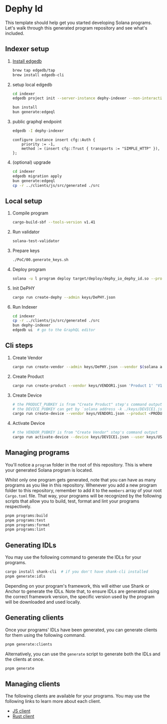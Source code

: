 # Dephy Id

This template should help get you started developing Solana programs. Let's walk through this generated program repository and see what's included.

## Indexer setup

1. [Install edgedb](https://docs.edgedb.com/get-started/quickstart#installation)

   ```sh
   brew tap edgedb/tap
   brew install edgedb-cli
   ```

2. setup local edgedb

   ```sh
   cd indexer
   edgedb project init --server-instance dephy-indexer --non-interactive
   
   bun install
   bun generate:edgeql
   ```

3. public graphql endpoint

   ```sh
   edgedb -I dephy-indexer
   ```
   
   ```
   configure instance insert cfg::Auth {
       priority := -1,
       method := (insert cfg::Trust { transports := "SIMPLE_HTTP" }),
   };
   ```

4. (optional) upgrade

   ```sh
   cd indexer
   edgedb migration apply
   bun generate:edgeql
   cp -r ../clients/js/src/generated ./src
   ```

## Local setup

1. Compile program

   ```sh
   cargo-build-sbf --tools-version v1.41
   ```

2. Run validator

   ```sh
   solana-test-validator
   ```

3. Prepare keys

   ```sh
   ./PoC/00.generate_keys.sh
   ```

4. Deploy program

   ```sh
   solana -u l program deploy target/deploy/dephy_io_dephy_id.so --program-id ./program/keypair.json
   ```

5. Init DePHY

   ```sh
   cargo run create-dephy --admin keys/DePHY.json
   ```

6. Run Indexer

   ```sh
   cd indexer
   cp -r ../clients/js/src/generated ./src
   bun dephy-indexer
   edgedb ui  # go to the GraphQL editor
   ```

## Cli steps

1. Create Vendor

   ```sh
   cargo run create-vendor --admin keys/DePHY.json --vendor $(solana address -k keys/VENDOR1.json) 'Example Vendor' 'DV1' 'https://example.com' -m desc="An example Vendor"
   ```

2. Create Product

   ```sh
   cargo run create-product --vendor keys/VENDOR1.json 'Product 1' 'V1P1' 'https://example.com' -m desc="First Product by Example Vendor"
   ```

3. Create Device

   ```sh
   # the PRODUCT_PUBKEY is from "Create Product" step's command output
   # the DEVICE_PUBKEY can get by `solana address -k ./keys/DEVICE1.json`
   cargo run create-device --vendor keys/VENDOR1.json --product <PRODUCT_PUBKEY> --device <DEVICE_PUBKEY>
   ```

4. Activate Device

   ```sh
   # the VENDOR_PUBKEY is from "Create Vendor" step's command output
   cargo run activate-device --device keys/DEVICE1.json --user keys/USER1.json --vendor <VENDOR_PUBKEY> --product <PRODUCT_PUBKEY>
   ```


## Managing programs

You'll notice a `program` folder in the root of this repository. This is where your generated Solana program is located.

Whilst only one program gets generated, note that you can have as many programs as you like in this repository.
Whenever you add a new program folder to this repository, remember to add it to the `members` array of your root `Cargo.toml` file.
That way, your programs will be recognized by the following scripts that allow you to build, test, format and lint your programs respectively.

```sh
pnpm programs:build
pnpm programs:test
pnpm programs:format
pnpm programs:lint
```

## Generating IDLs

You may use the following command to generate the IDLs for your programs.

```sh
cargo install shank-cli  # if you don't have shank-cli installed
pnpm generate:idls
```

Depending on your program's framework, this will either use Shank or Anchor to generate the IDLs.
Note that, to ensure IDLs are generated using the correct framework version, the specific version used by the program will be downloaded and used locally.

## Generating clients

Once your programs' IDLs have been generated, you can generate clients for them using the following command.

```sh
pnpm generate:clients
```

Alternatively, you can use the `generate` script to generate both the IDLs and the clients at once.

```sh
pnpm generate
```

## Managing clients

The following clients are available for your programs. You may use the following links to learn more about each client.

- [JS client](./clients/js)
- [Rust client](./clients/rust)

